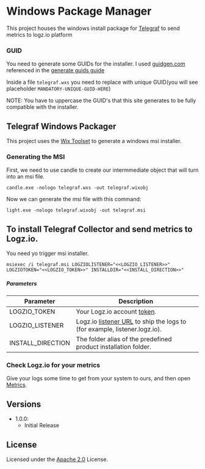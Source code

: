 # Windows Package Manager

This project houses the windows install package for [Telegraf](https://github.com/influxdb/telegraf) to send metrics to logz.io platform

### GUID

You need to generate some GUIDs for the installer. I used [guidgen.com](http://www.guidgen.com/)
referenced in the [generate guids guide](http://wixtoolset.org/documentation/manual/v3/howtos/general/generate_guids.html)

Inside a file `telegraf.wxs` you need to replace with unique GUID(you will see placeholder `MANDATORY-UNIQUE-GUID-HERE`)

NOTE: You have to uppercase the GUID's that this site generates to be fully compatible with the installer.

## Telegraf Windows Packager

This project uses the [Wix Toolset](http://wixtoolset.org/) to generate a windows msi installer.

### Generating the MSI

First, we need to use candle to create our intermmediate object that will turn into an msi file.

```
candle.exe -nologo telegraf.wxs -out telegraf.wixobj
```

Now we can generate the msi file with this command:

```
light.exe -nologo telegraf.wixobj -out telegraf.msi
```

## To install Telegraf Collector and send metrics to Logz.io.

You need yo trigger msi installer.

```
msiexec /i telegraf.msi LOGZIOLISTENER="<<LOGZIO_LISTENER>>" LOGZIOTOKEN="<<LOGZIO_TOKEN>>" INSTALLDIR="<<INSTALL_DIRECTION>>"
```

##### Parameters

| Parameter                                              | Description                                                                                                                               |
| ------------------------------------------------------ | ----------------------------------------------------------------------------------------------------------------------------------------- |
| LOGZIO_TOKEN <span class="required-param"></span>      | Your Logz.io account [token](<(https://app.logz.io/#/dashboard/settings/general)>).                                                       |
| LOGZIO_LISTENER <span class="required-param"></span>   | Logz.io [listener URL](https://docs.logz.io/user-guide/accounts/account-region.html) to ship the logs to (for example, listener.logz.io). |
| INSTALL_DIRECTION <span class="required-param"></span> | The folder alias of the predefined product installation folder.                                                                           |

### Check Logz.io for your metrics

Give your logs some time to get from your system to ours,
and then open [Metrics](https://app.logz.io/#/dashboard/metrics).

## Versions

-   1.0.0:
    -   Initial Release

## License

Licensed under the [Apache 2.0](http://apache.org/licenses/LICENSE-2.0.txt) License.
